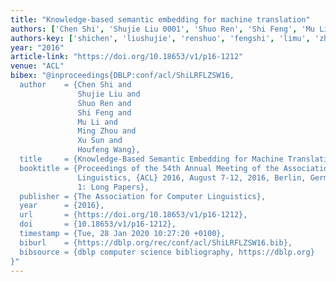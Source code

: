 ```yaml
---
title: "Knowledge-based semantic embedding for machine translation"
authors: ['Chen Shi', 'Shujie Liu 0001', 'Shuo Ren', 'Shi Feng', 'Mu Li', 'Ming Zhou 0001', 'Xu Sun 0001', 'Houfeng Wang']
authors-key: ['shichen', 'liushujie', 'renshuo', 'fengshi', 'limu', 'zhouming', 'sunxu', 'wanghoufeng']
year: "2016"
article-link: "https://doi.org/10.18653/v1/p16-1212"
venue: "ACL"
bibex: "@inproceedings{DBLP:conf/acl/ShiLRFLZSW16,
  author    = {Chen Shi and
               Shujie Liu and
               Shuo Ren and
               Shi Feng and
               Mu Li and
               Ming Zhou and
               Xu Sun and
               Houfeng Wang},
  title     = {Knowledge-Based Semantic Embedding for Machine Translation},
  booktitle = {Proceedings of the 54th Annual Meeting of the Association for Computational
               Linguistics, {ACL} 2016, August 7-12, 2016, Berlin, Germany, Volume
               1: Long Papers},
  publisher = {The Association for Computer Linguistics},
  year      = {2016},
  url       = {https://doi.org/10.18653/v1/p16-1212},
  doi       = {10.18653/v1/p16-1212},
  timestamp = {Tue, 28 Jan 2020 10:27:20 +0100},
  biburl    = {https://dblp.org/rec/conf/acl/ShiLRFLZSW16.bib},
  bibsource = {dblp computer science bibliography, https://dblp.org}
}"
---
```

